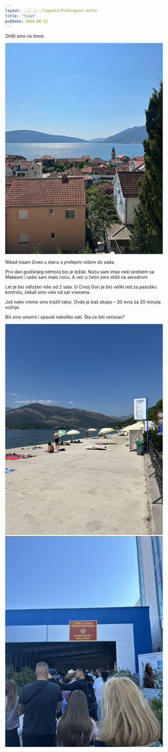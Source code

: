 ```yaml
---
layout: ../../../layouts/PostLayout.astro
title: 'Tivat'
pubDate: 2024-08-12
---
```


Otišli smo na more.

![Tivat](./_2024.08.12.tivat.jpg)

Nikad nisam živeo u stanu s prelepim vidom do sada.

Prvi dan godišnjeg odmora bio je težak. Noću sam imao neki problem sa Makeom i radio sam malo noću. A već u četiri smo otišli na aerodrom.

Let je bio odložen više od 2 sata. U Crnoj Gori je bio veliki red za pasošku kontrolu, čekali smo više od sat vremena.

Još neko vreme smo tražili taksi. Ovde je baš skupo – 30 evra za 20 minuta vožnje.

Bili smo umorni i spavali nekoliko sati. Šta će biti večeras?

![Plaža](./_2024.08.12.plaza.jpg)
![Montenegro](./_2024.08.12.montenegro.jpg)
